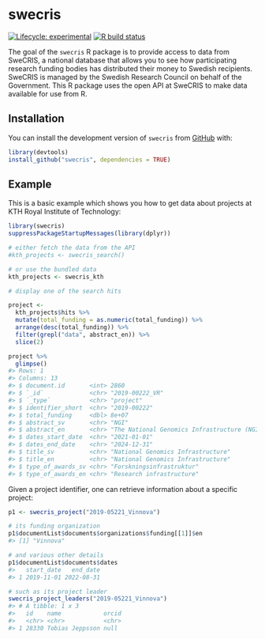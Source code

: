 
<!-- README.md is generated from README.Rmd. Please edit that file -->

# swecris

<!-- badges: start -->

[![Lifecycle:
experimental](https://img.shields.io/badge/lifecycle-experimental-orange.svg)](https://www.tidyverse.org/lifecycle/#experimental)
[![R build
status](https://github.com/KTH-Library/swecris/workflows/R-CMD-check/badge.svg)](https://github.com/KTH-Library/swecris/actions)
<!-- badges: end -->

The goal of the `swecris` R package is to provide access to data from
SweCRIS, a national database that allows you to see how participating
research funding bodies has distributed their money to Swedish
recipients. SweCRIS is managed by the Swedish Research Council on behalf
of the Government. This R package uses the open API at SweCRIS to make
data available for use from R.

## Installation

You can install the development version of `swecris` from
[GitHub](https://github.com/KTH-Library/swecris) with:

``` r
library(devtools)
install_github("swecris", dependencies = TRUE)
```

## Example

This is a basic example which shows you how to get data about projects
at KTH Royal Institute of Technology:

``` r
library(swecris)
suppressPackageStartupMessages(library(dplyr))

# either fetch the data from the API
#kth_projects <- swecris_search()

# or use the bundled data
kth_projects <- swecris_kth

# display one of the search hits

project <- 
  kth_projects$hits %>%
  mutate(total_funding = as.numeric(total_funding)) %>%
  arrange(desc(total_funding)) %>%
  filter(grepl("data", abstract_en)) %>%
  slice(2)

project %>%
  glimpse()
#> Rows: 1
#> Columns: 13
#> $ document.id       <int> 2860
#> $ `_id`             <chr> "2019-00222_VR"
#> $ `_type`           <chr> "project"
#> $ identifier_short  <chr> "2019-00222"
#> $ total_funding     <dbl> 8e+07
#> $ abstract_sv       <chr> "NGI"
#> $ abstract_en       <chr> "The National Genomics Infrastructure (NGI) is an i…
#> $ dates_start_date  <chr> "2021-01-01"
#> $ dates_end_date    <chr> "2024-12-31"
#> $ title_sv          <chr> "National Genomics Infrastructure"
#> $ title_en          <chr> "National Genomics Infrastructure"
#> $ type_of_awards_sv <chr> "Forskningsinfrastruktur"
#> $ type_of_awards_en <chr> "Research infrastructure"
```

Given a project identifier, one can retrieve information about a
specific project:

``` r
p1 <- swecris_project("2019-05221_Vinnova")

# its funding organization
p1$documentList$documents$organizations$funding[[1]]$en
#> [1] "Vinnova"

# and various other details
p1$documentList$documents$dates
#>   start_date   end_date
#> 1 2019-11-01 2022-08-31

# such as its project leader
swecris_project_leaders("2019-05221_Vinnova")
#> # A tibble: 1 x 3
#>   id    name            orcid
#>   <chr> <chr>           <chr>
#> 1 28330 Tobias Jeppsson null
```

